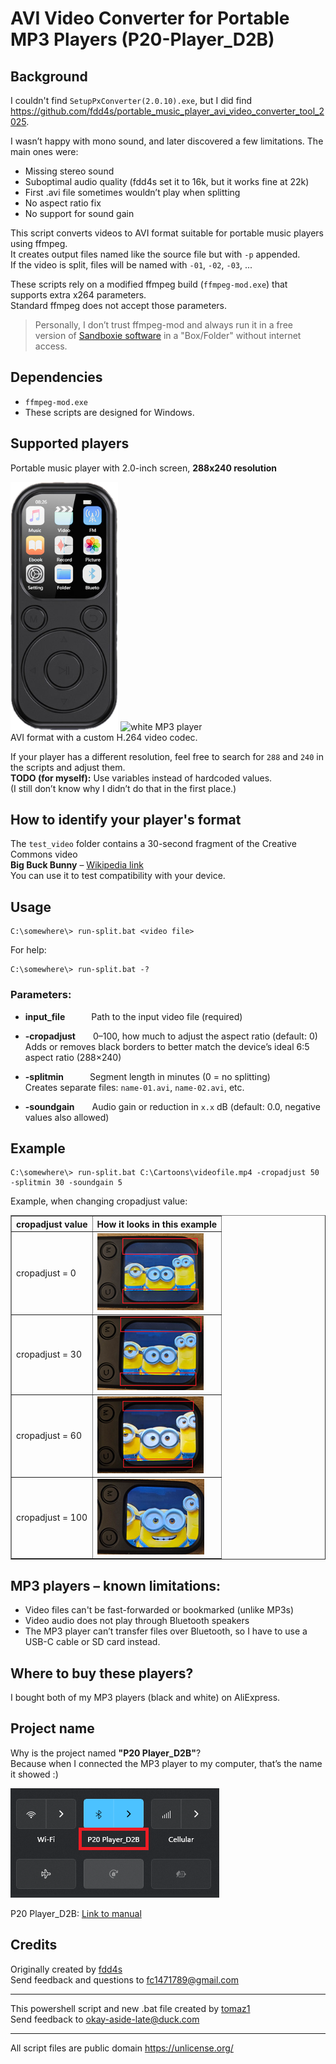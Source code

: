 # AVI Video Converter for Portable MP3 Players (P20-Player_D2B)

## Background

I couldn't find `SetupPxConverter(2.0.10).exe`, but I did find  
https://github.com/fdd4s/portable_music_player_avi_video_converter_tool_2025.

I wasn’t happy with mono sound, and later discovered a few limitations. The main ones were:  
- Missing stereo sound  
- Suboptimal audio quality (fdd4s set it to 16k, but it works fine at 22k)  
- First .avi file sometimes wouldn’t play when splitting  
- No aspect ratio fix  
- No support for sound gain  

This script converts videos to AVI format suitable for portable music players using ffmpeg.  
It creates output files named like the source file but with `-p` appended.  
If the video is split, files will be named with `-01`, `-02`, `-03`, ...

These scripts rely on a modified ffmpeg build (`ffmpeg-mod.exe`) that supports extra x264 parameters.  
Standard ffmpeg does not accept those parameters.

> Personally, I don’t trust ffmpeg-mod and always run it in a free version of [Sandboxie software](https://sandboxie-plus.com/) in a "Box/Folder" without internet access.

## Dependencies

- `ffmpeg-mod.exe`  
- These scripts are designed for Windows.

## Supported players
 
Portable music player with 2.0-inch screen, **288x240 resolution**

![black MP3 player](players_pics/mp3-player-crn.png)
![white MP3 player](players_pics/mp3-player-bel.png)  
AVI format with a custom H.264 video codec.

If your player has a different resolution, feel free to search for `288` and `240` in the scripts and adjust them.  
**TODO (for myself):** Use variables instead of hardcoded values.  
(I still don’t know why I didn’t do that in the first place.)

## How to identify your player's format

The `test_video` folder contains a 30-second fragment of the Creative Commons video  
**Big Buck Bunny** – [Wikipedia link](https://en.wikipedia.org/wiki/Big_Buck_Bunny)  
You can use it to test compatibility with your device.

## Usage

    C:\somewhere\> run-split.bat <video file>

For help:  

    C:\somewhere\> run-split.bat -?

### Parameters:

- **input_file**   Path to the input video file (required)

- **-cropadjust**  0–100, how much to adjust the aspect ratio (default: 0)  
  Adds or removes black borders to better match the device’s ideal 6:5 aspect ratio (288×240)

- **-splitmin**   Segment length in minutes (0 = no splitting)  
  Creates separate files: `name-01.avi`, `name-02.avi`, etc.

- **-soundgain**  Audio gain or reduction in `x.x` dB (default: 0.0, negative values also allowed)

## Example

    C:\somewhere\> run-split.bat C:\Cartoons\videofile.mp4 -cropadjust 50 -splitmin 30 -soundgain 5

Example, when changing cropadjust value:

<table border="1">
  <tr>
    <th>cropadjust value</th>
    <th>How it looks in this example</th>
  </tr>
  <tr>
    <td>cropadjust = 0</td>
    <td><img src="players_pics/cropadjust0.png"></td>
  </tr>
  <tr>
    <td>cropadjust = 30</td>
    <td><img src="players_pics/cropadjust30.png"></td>
  </tr>
  <tr>
    <td>cropadjust = 60</td>
    <td><img src="players_pics/cropadjust60.png"></td>
  </tr>
  <tr>
    <td>cropadjust = 100</td>
    <td><img src="players_pics/cropadjust100.png"></td>
  </tr>
</table>

## MP3 players – known limitations:

- Video files can't be fast-forwarded or bookmarked (unlike MP3s)
- Video audio does not play through Bluetooth speakers
- The MP3 player can’t transfer files over Bluetooth, so I have to use a USB-C cable or SD card instead.

## Where to buy these players?

I bought both of my MP3 players (black and white) on AliExpress.

## Project name

Why is the project named **"P20 Player_D2B"**?  
Because when I connected the MP3 player to my computer, that’s the name it showed :)

![P20 Player_D2B](<players_pics/P20 Player_D2B.png>)

P20 Player_D2B: [Link to manual](manual/P20-Player_D2B-manual-onlineOCR.pdf)

## Credits

Originally created by [fdd4s](https://github.com/fdd4s/)  
Send feedback and questions to fc1471789@gmail.com  

---

This powershell script and new .bat file created by [tomaz1](https://github.com/tomaz1/)  
Send feedback to okay-aside-late@duck.com

---
All script files are public domain https://unlicense.org/
